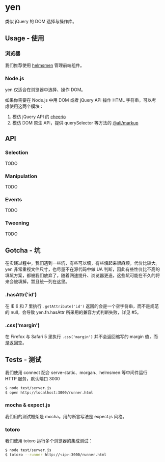 # yen

类似 jQuery 的 DOM 选择与操作库。

## Usage - 使用

### 浏览器

我们推荐使用 [helmsmen](http://gitlab.alibaba-inc.com/central/helmsmen) 管理前端组件。

### Node.js

yen 仅适合在浏览器中选择、操作 DOM。

如果你需要在 Node.js 中用 DOM 或者 jQuery API 操作 HTML 字符串，可以考虑使用这两个模块：

1. 模仿 jQuery API 的 [cheerio](https://github.com/cheeriojs/cheerio)
2. 模仿 DOM 原生 API，提供 querySelector 等方法的 [@ali/markup](http://gitlab.alibaba-inc.com/central/markup)

## API

### Selection

TODO

### Manipulation

TODO

### Events

TODO

### Tweening

TODO

## Gotcha - 坑

在实践过程中，我们遇到一些坑，有些可以填，有些填起来很麻烦，代价比较大。yen 非常重视文件尺寸，也尽量不在源代码中做 UA 判断，因此有些性价比不高的填坑方案，都被我们放弃了，随着网速提升、浏览器更迭，这些坑可能在不久的将来会被填掉，暂且统一列在这里。

### .hasAttr('id')

在 IE 6 和 7 里执行 `.getAttribute('id')` 返回的会是一个空字符串，而不是规范的 null，会导致 yen.fn.hasAttr 所采用的兼容方式判断失败，详见 #5。

### .css('margin')

在 Firefox 与 Safari 5 里执行 `.css('margin')` 并不会返回缩写的 margin 值，而是返回空。

## Tests - 测试

我们使用 connect 配合 serve-static、morgan、helmsmen 等中间件运行 HTTP 服务，默认端口 3000

```bash
$ node test/server.js
$ open http://localhost:3000/runner.html
```

### mocha & expect.js

我们用的测试框架是 mocha，用的断言写法是 expect.js 风格。

### totoro

我们使用 totoro 运行多个浏览器的集成测试：

```bash
$ node test/server.js
$ totoro --runner http://<ip>:3000/runner.html
```

